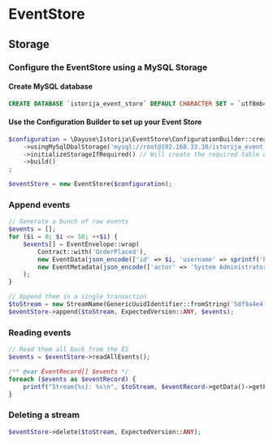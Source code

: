 # EventStore

## Storage

### Configure the EventStore using a MySQL Storage

#### Create MySQL database
```SQL
CREATE DATABASE `istorija_event_store` DEFAULT CHARACTER SET = `utf8mb4`;
```

#### Use the Configuration Builder to set up your Event Store

```php
$configuration = \Dayuse\Istorija\EventStore\ConfigurationBuilder::create()
    ->usingMySqlDbalStorage('mysql://root@192.168.33.10/istorija_event_store')
    ->initializeStorageIfRequired() // Will create the required table or any required initialization for your storage
    ->build()
;

$eventStore = new EventStore($configuration);
```

### Append events

```php
// Generate a bunch of raw events
$events = [];
for ($i = 0; $i <= 50; ++$i) {
    $events[] = EventEnvelope::wrap(
        Contract::with('OrderPlaced'),
        new EventData(json_encode(['id' => $i, 'username' => sprintf('Boris-%d', $i)]), 'application/json'),
        new EventMetadata(json_encode(['actor' => 'System Administrator']), 'application/json')
    );
}

// Append them in a single transaction
$toStream = new StreamName(GenericUuidIdentifier::fromString('5df9a4e4-0999-11e7-bdb3-024b86486f93'), Contract::with('Order'));
$eventStore->append($toStream, ExpectedVersion::ANY, $events);
```

### Reading events

```php
// Read them all back from the ES
$events = $eventStore->readAllEvents();

/** @var EventRecord[] $events */
foreach ($events as $eventRecord) {
    printf("Stream{%s}: %s\n", $toStream, $eventRecord->getData()->getPayload());
}
```

### Deleting a stream

```php
$eventStore->delete($toStream, ExpectedVersion::ANY);
```
